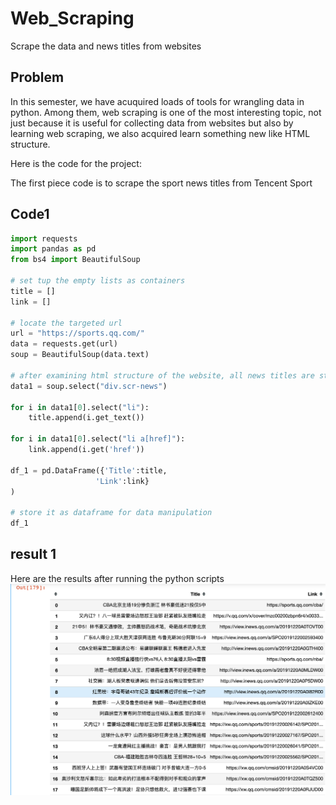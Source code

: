 # Web_Scraping
Scrape the data and news titles from websites

## Problem
In this semester, we have acuquired loads of tools for wrangling data in python. Among them, web scraping is one of the most interesting topic, not just because it is useful for collecting data from websites but also by learning web scraping, we also acquired learn something new like HTML structure.

Here is the code for the project:

The first piece code is to scrape the sport news titles from Tencent Sport 

## Code1
```python
import requests
import pandas as pd 
from bs4 import BeautifulSoup

# set tup the empty lists as containers
title = []
link = [] 

# locate the targeted url
url = "https://sports.qq.com/"
data = requests.get(url)
soup = BeautifulSoup(data.text)

# after examining html structure of the website, all news titles are stored in the section of "div.scr-news" 
data1 = soup.select("div.scr-news")

for i in data1[0].select("li"):
    title.append(i.get_text())
    
for i in data1[0].select("li a[href]"):
    link.append(i.get('href'))

df_1 = pd.DataFrame({'Title':title,
                   'Link':link}                        
)

# store it as dataframe for data manipulation
df_1

```
## result 1
Here are the results after running the python scripts
![Result](https://github.com/kwlwman2/Web_Scraping/blob/master/Screenshot%202019-12-20%20at%2015.22.45.png?raw=true)
